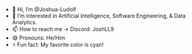 - 👋 Hi, I’m @Joshua-Ludolf
- 👀 I’m interested in Artificial Intelligence, Software Engineering, & Data Analytics.
- 📫 How to reach me ->  Discord: JoshLL9
- 😄 Pronouns: He/Him
- ⚡ Fun fact: My favorite color is cyan!

<!---
Joshua-Ludolf/Joshua-Ludolf is a ✨ special ✨ repository because its `README.md` (this file) appears on your GitHub profile.
You can click the Preview link to take a look at your changes.
--->
